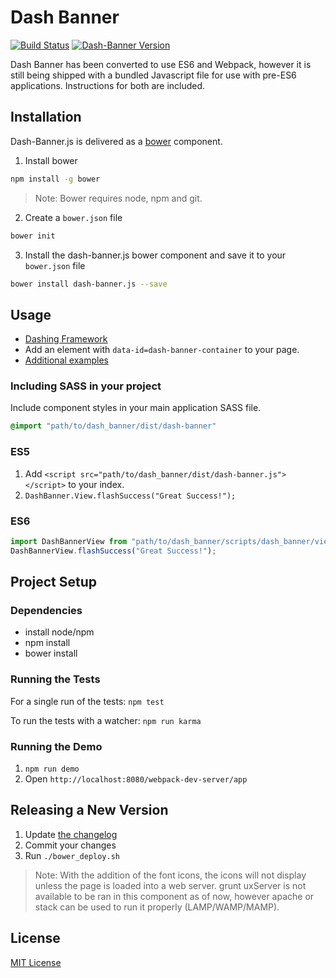 # Dash Banner

[![Build Status](https://travis-ci.org/samaritanministries/dash-banner.js.svg?branch=master)](https://travis-ci.org/samaritanministries/dash-banner.js)
[![Dash-Banner Version](https://img.shields.io/badge/Version-2.1.0-green.svg)]()

Dash Banner has been converted to use ES6 and Webpack, however it is still being shipped with a bundled Javascript file for use with pre-ES6 applications. Instructions for both are included.

## Installation

Dash-Banner.js is delivered as a [bower](bower.io) component.

1. Install bower
  ```bash
  npm install -g bower
  ```

  >Note: Bower requires node, npm and git.

2. Create a `bower.json` file
  ```bash
  bower init
  ```

3. Install the dash-banner.js bower component and save it to your `bower.json` file
  ```bash
  bower install dash-banner.js --save
  ```

## Usage

* [Dashing Framework](https://github.com/dashframework/dashing/)
* Add an element with `data-id=dash-banner-container` to your page.
* [Additional examples](examples.md)

### Including SASS in your project

Include component styles in your main application SASS file.

```scss
@import "path/to/dash_banner/dist/dash-banner"
```

### ES5

1. Add `<script src="path/to/dash_banner/dist/dash-banner.js"></script>` to your index.
2. `DashBanner.View.flashSuccess("Great Success!");`

### ES6

```javascript
import DashBannerView from "path/to/dash_banner/scripts/dash_banner/view.js"
DashBannerView.flashSuccess("Great Success!");
```

## Project Setup

### Dependencies

* install node/npm
* npm install
* bower install

### Running the Tests

For a single run of the tests:
`npm test`

To run the tests with a watcher:
`npm run karma`

### Running the Demo

1. `npm run demo`
2. Open `http://localhost:8080/webpack-dev-server/app`

## Releasing a New Version

1. Update [the changelog](CHANGELOG.md)
2. Commit your changes
3. Run `./bower_deploy.sh`

>Note: With the addition of the font icons, the icons will not display unless the page is loaded into a web server. grunt uxServer is not available to be ran in this component as of now, however apache or stack can be used to run it properly (LAMP/WAMP/MAMP).

## License

[MIT License](LICENSE.md)
